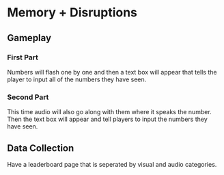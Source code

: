 # Memory + Disruptions

## Gameplay

### First Part

Numbers will flash one by one and then a text box will appear that tells the player to input all of the numbers they have seen.

### Second Part

This time audio will also go along with them where it speaks the number. Then the text box will appear and tell players to input the numbers they have seen.

## Data Collection

Have a leaderboard page that is seperated by visual and audio categories.
